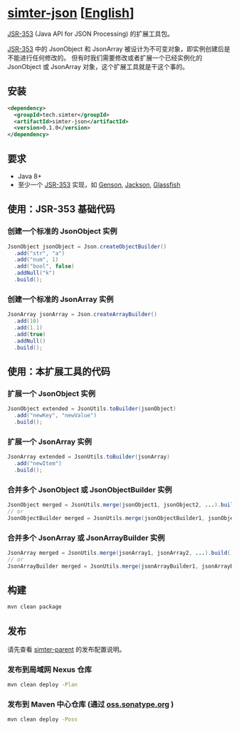 # [simter-json](https://github.com/simter/simter-json) [[English]]

[JSR-353] \(Java API for JSON Processing\) 的扩展工具包。

[JSR-353] 中的 JsonObject 和 JsonArray 被设计为不可变对象，即实例创建后是不能进行任何修改的。
但有时我们需要修改或者扩展一个已经实例化的 JsonObject 或 JsonArray 对象，这个扩展工具就是干这个事的。

## 安装

```xml
<dependency>
  <groupId>tech.simter</groupId>
  <artifactId>simter-json</artifactId>
  <version>0.1.0</version>
</dependency>
```

## 要求

- Java 8+
- 至少一个 [JSR-353] 实现，如 [Genson], [Jackson], [Glassfish]

## 使用：JSR-353 基础代码

### 创建一个标准的 JsonObject 实例

```java
JsonObject jsonObject = Json.createObjectBuilder()
  .add("str", "a")
  .add("num", 1)
  .add("bool", false)
  .addNull("k")
  .build();
```
### 创建一个标准的 JsonArray 实例

```java
JsonArray jsonArray = Json.createArrayBuilder()
  .add(10)
  .add(1.1)
  .add(true)
  .addNull()
  .build();
```

## 使用：本扩展工具的代码

### 扩展一个 JsonObject 实例

```java
JsonObject extended = JsonUtils.toBuilder(jsonObject)
  .add("newKey", "newValue")
  .build();
```

### 扩展一个 JsonArray 实例

```java
JsonArray extended = JsonUtils.toBuilder(jsonArray)
  .add("newItem")
  .build();
```

### 合并多个 JsonObject 或 JsonObjectBuilder 实例

```java
JsonObject merged = JsonUtils.merge(jsonObject1, jsonObject2, ...).build();
// or
JsonObjectBuilder merged = JsonUtils.merge(jsonObjectBuilder1, jsonObjectBuilder2, ...);
```

### 合并多个 JsonArray 或 JsonArrayBuilder 实例

```java
JsonArray merged = JsonUtils.merge(jsonArray1, jsonArray2, ...).build();
// or
JsonArrayBuilder merged = JsonUtils.merge(jsonArrayBuilder1, jsonArrayBuilder2, ...);
```

## 构建

```bash
mvn clean package
```

## 发布

请先查看 [simter-parent] 的发布配置说明。

### 发布到局域网 Nexus 仓库

```bash
mvn clean deploy -Plan
```

### 发布到 Maven 中心仓库 (通过 [oss.sonatype.org] )

```bash
mvn clean deploy -Poss
```


[JSR-353]: https://jcp.org/en/jsr/detail?id=353
[Genson]: http://owlike.github.io/genson
[Jackson]: https://github.com/FasterXML/jackson-datatype-jsr353
[Glassfish]: https://jsonp.java.net/download.html
[oss.sonatype.org]: https://oss.sonatype.org
[simter-parent]: https://github.com/simter/simter-parent/blob/master/docs/README.zh-cn.md
[English]: https://github.com/simter/simter-json/blob/master/README.md